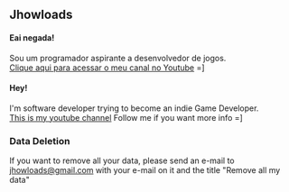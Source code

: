 ## Jhowloads


#### Eai negada!  
Sou um programador aspirante a desenvolvedor de jogos.  
[Clique aqui para acessar o meu canal no Youtube](https://www.youtube.com/channel/UCm2wqkS0bCR-ql0YxRqnWpw) =]

#### Hey!
I'm software developer trying to become an indie Game Developer.  
[This is my youtube channel](https://www.youtube.com/channel/UCm2wqkS0bCR-ql0YxRqnWpw)
Follow me if you want more info =]

### Data Deletion

If you want to remove all your data, please send an e-mail to jhowloads@gmail.com with your e-mail on it and the title "Remove all my data"
